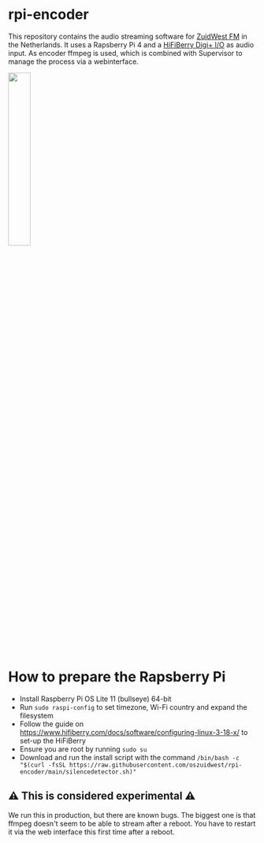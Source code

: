 # rpi-encoder
This repository contains the audio streaming software for [ZuidWest FM](https://www.zuidwestfm.nl/) in the Netherlands. It uses a Rapsberry Pi 4 and a [HiFiBerry Digi+ I/O](https://www.hifiberry.com/shop/boards/hifiberry-digi-io/) as audio input. As encoder ffmpeg is used, which is combined with Supervisor to manage the process via a webinterface.

<img src="https://web.archive.org/web/20221225231636if_/https://j6z7x9q7.rocketcdn.me/wp-content/uploads/2022/04/Stalen-behuizing-HiFiBerry-Pi4-Digi-1.jpg" width=30% height=30%>

# How to prepare the Rapsberry Pi
- Install Raspberry Pi OS Lite 11 (bullseye) 64-bit
- Run `sudo raspi-config` to set timezone, Wi-Fi country and expand the filesystem
- Follow the guide on https://www.hifiberry.com/docs/software/configuring-linux-3-18-x/ to set-up the HiFiBerry
- Ensure you are root by running `sudo su`
- Download and run the install script with the command `/bin/bash -c "$(curl -fsSL https://raw.githubusercontent.com/oszuidwest/rpi-encoder/main/silencedetector.sh)"`

## ⚠️ This is considered experimental ⚠️
We run this in production, but there are known bugs. The biggest one is that ffmpeg doesn't seem to be able to stream after a reboot. You have to restart it via the web interface this first time after a reboot.